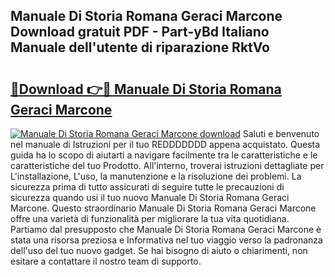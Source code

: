## Manuale Di Storia Romana Geraci Marcone Download gratuit PDF - Part-yBd Italiano Manuale dell'utente di riparazione RktVo

# <h2><a href="http://df9aozg.blite.top/?on=Manuale+Di+Storia+Romana+Geraci+Marcone">🔗Download 👉🔴 Manuale Di Storia Romana Geraci Marcone</a></h2>

[![Manuale Di Storia Romana Geraci Marcone download](https://i.imgur.com/lujVjoI.png)](http://df9aozg.blite.top/?on=Manuale+Di+Storia+Romana+Geraci+Marcone)
Saluti e benvenuto nel manuale di Istruzioni per il tuo REDDDDDDD appena acquistato. Questa guida ha lo scopo di aiutarti a navigare facilmente tra le caratteristiche e le caratteristiche del tuo Prodotto. All'interno, troverai istruzioni dettagliate per L'installazione, L'uso, la manutenzione e la risoluzione dei problemi. La sicurezza prima di tutto assicurati di seguire tutte le precauzioni di sicurezza quando usi il tuo nuovo Manuale Di Storia Romana Geraci Marcone. Questo straordinario Manuale Di Storia Romana Geraci Marcone offre una varietà di funzionalità per migliorare la tua vita quotidiana. Partiamo dal presupposto che Manuale Di Storia Romana Geraci Marcone è stata una risorsa preziosa e Informativa nel tuo viaggio verso la padronanza dell'uso del tuo nuovo gadget. Se hai bisogno di aiuto o chiarimenti, non esitare a contattare il nostro team di supporto.
